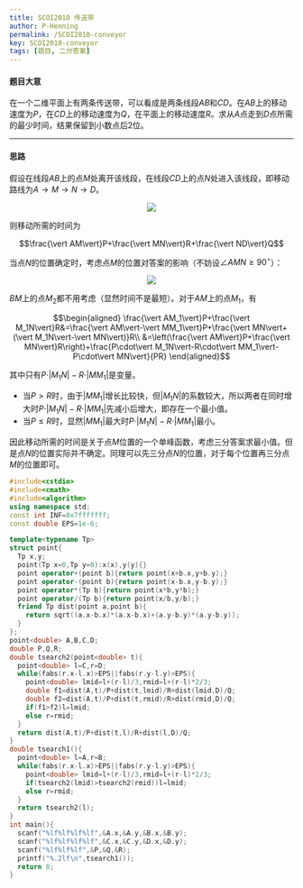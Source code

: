 ```yaml
---
title: SCOI2010 传送带
author: P-Henning
permalink: /SCOI2010-conveyor
key: SCOI2010-conveyor
tags: [题目, 二分答案]
---
```


#### 题目大意

在一个二维平面上有两条传送带，可以看成是两条线段$AB$和$CD$。在$AB$上的移动速度为$P$，在$CD$上的移动速度为$Q$，在平面上的移动速度$R$。求从$A$点走到$D$点所需的最少时间，结果保留到小数点后$2$位。

<!--more-->

---

#### 思路

假设在线段$AB$上的点$M$处离开该线段，在线段$CD$上的点$N$处进入该线段，即移动路线为$A\rightarrow M\rightarrow N\rightarrow D$。

<div align="center"><img src="https://s1.ax1x.com/2020/03/26/8xzJsg.png"></div>

则移动所需的时间为

$$\frac{\vert AM\vert}P+\frac{\vert MN\vert}R+\frac{\vert ND\vert}Q$$

当点$N$的位置确定时，考虑点$M$的位置对答案的影响（不妨设$\angle AMN\geqslant 90^{\circ}$）：

<div align="center"><img src="https://s1.ax1x.com/2020/03/26/8xzGQS.png"></div>

$BM$上的点$M_2$都不用考虑（显然时间不是最短）。对于$AM$上的点$M_1$，有

$$\begin{aligned}
\frac{\vert AM_1\vert}P+\frac{\vert M_1N\vert}R&=\frac{\vert AM\vert-\vert MM_1\vert}P+\frac{\vert MN\vert+(\vert M_1N\vert-\vert MN\vert)}R\\
&=\left(\frac{\vert AM\vert}P+\frac{\vert MN\vert}R\right)+\frac{P\cdot\vert M_1N\vert-R\cdot\vert MM_1\vert-P\cdot\vert MN\vert}{PR}
\end{aligned}$$

其中只有$P\cdot\vert M_1N\vert-R\cdot\vert MM_1\vert$是变量。

- 当$P>R$时，由于$\vert MM_1\vert$增长比较快，但$\vert M_1N\vert$的系数较大，所以两者在同时增大时$P\cdot\vert M_1N\vert-R\cdot\vert MM_1\vert$先减小后增大，即存在一个最小值。
- 当$P\leqslant R$时，显然$\vert MM_1\vert$最大时$P\cdot\vert M_1N\vert-R\cdot\vert MM_1\vert$最小。

因此移动所需的时间是关于点$M$位置的一个单峰函数，考虑三分答案求最小值。但是点$N$的位置实际并不确定。同理可以先三分点$N$的位置，对于每个位置再三分点$M$的位置即可。

```cpp
#include<cstdio>
#include<cmath>
#include<algorithm>
using namespace std;
const int INF=0x7fffffff;
const double EPS=1e-6;

template<typename Tp>
struct point{
  Tp x,y;
  point(Tp x=0,Tp y=0):x(x),y(y){}
  point operator+(point b){return point(x+b.x,y+b.y);}
  point operator-(point b){return point(x-b.x,y-b.y);}
  point operator*(Tp b){return point(x*b,y*b);}
  point operator/(Tp b){return point(x/b,y/b);}
  friend Tp dist(point a,point b){
    return sqrt((a.x-b.x)*(a.x-b.x)+(a.y-b.y)*(a.y-b.y));
  }
};
point<double> A,B,C,D;
double P,Q,R;
double tsearch2(point<double> t){
  point<double> l=C,r=D;
  while(fabs(r.x-l.x)>EPS||fabs(r.y-l.y)>EPS){
    point<double> lmid=l+(r-l)/3,rmid=l+(r-l)*2/3;
    double f1=dist(A,t)/P+dist(t,lmid)/R+dist(lmid,D)/Q;
    double f2=dist(A,t)/P+dist(t,rmid)/R+dist(rmid,D)/Q;
    if(f1>f2)l=lmid;
    else r=rmid;
  }
  return dist(A,t)/P+dist(t,l)/R+dist(l,D)/Q;
}
double tsearch1(){
  point<double> l=A,r=B;
  while(fabs(r.x-l.x)>EPS||fabs(r.y-l.y)>EPS){
    point<double> lmid=l+(r-l)/3,rmid=l+(r-l)*2/3;
    if(tsearch2(lmid)>tsearch2(rmid))l=lmid;
    else r=rmid;
  }
  return tsearch2(l);
}
int main(){
  scanf("%lf%lf%lf%lf",&A.x,&A.y,&B.x,&B.y);
  scanf("%lf%lf%lf%lf",&C.x,&C.y,&D.x,&D.y);
  scanf("%lf%lf%lf",&P,&Q,&R);
  printf("%.2lf\n",tsearch1());
  return 0;
}
```
